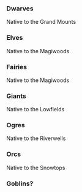 ### Dwarves
Native to the Grand Mounts

### Elves
Native to the Magiwoods

### Fairies
Native to the Magiwoods

### Giants
Native to the Lowfields

### Ogres
Native to the Riverwells

### Orcs
Native to the Snowtops

### Goblins?